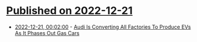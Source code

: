 # [Published on 2022-12-21](index.md)

* [2022-12-21, 00:02:00](https://tech.slashdot.org/story/22/12/20/2121252/audi-is-converting-all-factories-to-produce-evs-as-it-phases-out-gas-cars?utm_source=rss1.0mainlinkanon&utm_medium=feed) - [Audi Is Converting All Factories To Produce EVs As It Phases Out Gas Cars](https://tech.slashdot.org/story/22/12/20/2121252/audi-is-converting-all-factories-to-produce-evs-as-it-phases-out-gas-cars?utm_source=rss1.0mainlinkanon&utm_medium=feed)
